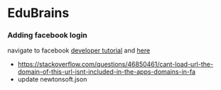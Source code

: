 # EduBrains


### Adding facebook login

navigate to facebook [developer tutorial](https://developers.facebook.com/docs/apps/register)
and [here](https://developers.facebook.com/)


* https://stackoverflow.com/questions/46850461/cant-load-url-the-domain-of-this-url-isnt-included-in-the-apps-domains-in-fa
* update newtonsoft.json
